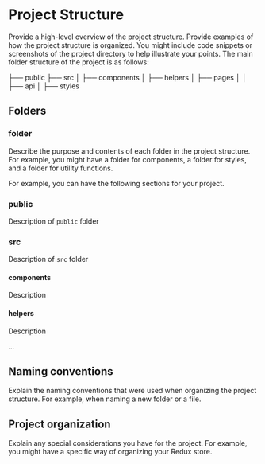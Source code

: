 # Project Structure

Provide a high-level overview of the project structure. Provide examples of how the project structure is organized. You might include code snippets or screenshots of the project directory to help illustrate your points. The main folder structure of the project is as follows:

├── public
├── src
│ ├── components
│ ├── helpers
│ ├── pages
│ │ ├── api
│ ├── styles

## Folders

### folder

Describe the purpose and contents of each folder in the project structure. For example, you might have a folder for components, a folder for styles, and a folder for utility functions.

For example, you can have the following sections for your project.

### public

Description of `public` folder

### src

Description of `src` folder

#### components

Description

#### helpers

Description

...

## Naming conventions

Explain the naming conventions that were used when organizing the project structure. For example, when naming a new folder or a file.

## Project organization

Explain any special considerations you have for the project. For example, you might have a specific way of organizing your Redux store.
